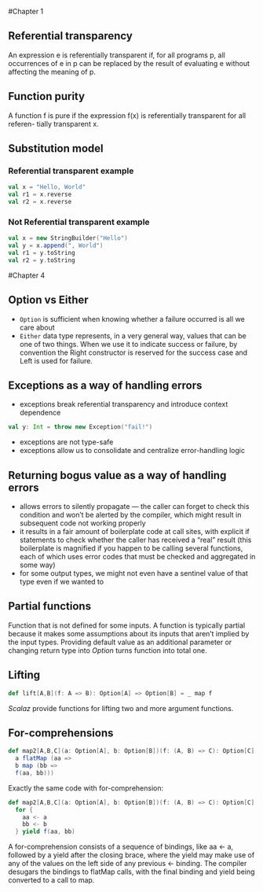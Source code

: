 #Chapter 1

## Referential transparency

An expression e is referentially transparent if, for all programs p, all occurrences of e in p can be replaced by the result of evaluating e without affecting the meaning of p.

## Function purity

A function f is pure if the expression f(x) is referentially transparent for all referen- tially transparent x.

## Substitution model

### Referential transparent example

```scala
val x = "Hello, World"
val r1 = x.reverse
val r2 = x.reverse
```

### Not Referential transparent example

```scala
val x = new StringBuilder("Hello")
val y = x.append(", World")
val r1 = y.toString
val r2 = y.toString
```

#Chapter 4

## Option vs Either

* `Option` is sufficient when knowing whether a failure occurred is all we care about
* `Either` data type represents, in a very general way, values that can be one of two things. When we use it to indicate success or failure, by convention the Right constructor is reserved for the success case and Left is used for failure.

## Exceptions as a way of handling errors

* exceptions break referential transparency and introduce context dependence

```scala
val y: Int = throw new Exception("fail!")
```

* exceptions are not type-safe
* exceptions allow us to consolidate and centralize error-handling logic

## Returning bogus value as a way of handling errors

* allows errors to silently propagate — the caller can forget to check this condition and won’t be alerted by the compiler, which might result in subsequent code not working properly
* it results in a fair amount of boilerplate code at call sites, with explicit if statements to check whether the caller has received a “real” result (this boilerplate is magnified if you happen to be calling several functions, each of which uses error codes that must be checked and aggregated in some way)
* for some output types, we might not even have a sentinel value of that type even if we wanted to

## Partial functions

Function that is not defined for some inputs. A function is typically partial because it makes some assumptions about its inputs that aren’t implied by the input types.
Providing default value as an additional parameter or changing return type into _Option_ turns function into total one.

## Lifting

```scala
def lift[A,B](f: A => B): Option[A] => Option[B] = _ map f
```

_Scalaz_ provide functions for lifting two and more argument functions.

## For-comprehensions

```scala
def map2[A,B,C](a: Option[A], b: Option[B])(f: (A, B) => C): Option[C] =
  a flatMap (aa =>
  b map (bb =>
  f(aa, bb)))
```

Exactly the same code with for-comprehension:

```scala
def map2[A,B,C](a: Option[A], b: Option[B])(f: (A, B) => C): Option[C] =
  for {
    aa <- a
    bb <- b
  } yield f(aa, bb)
```

A for-comprehension consists of a sequence of bindings, like aa <- a, followed by a yield after the closing brace, where the yield may make use of any of the values on the left side of any previous <- binding. The compiler desugars the bindings to flatMap calls, with the final binding and yield being converted to a call to map.
